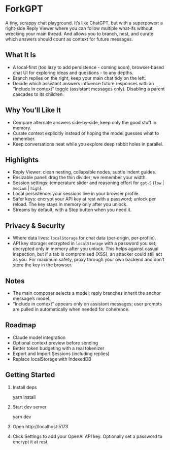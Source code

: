 # ForkGPT

A tiny, scrappy chat playground. It’s like ChatGPT, but with a superpower: a right‑side Reply Viewer where you can follow multiple what‑ifs without wrecking your main thread. And allows you to branch, nest, and curate which answers should count as context for future messages. 

## What It Is
- A local‑first (too lazy to add persistence - coming soon), browser‑based chat UI for exploring ideas and questions - to any depths.
- Branch replies on the right, keep your main chat tidy on the left.
- Decide which assistant answers influence future responses with an “Include in context” toggle (assistant messages only). Disabling a parent cascades to its children.

## Why You’ll Like It
- Compare alternate answers side‑by‑side, keep only the good stuff in memory.
- Curate context explicitly instead of hoping the model guesses what to remember.
- Keep conversations neat while you explore deep rabbit holes in parallel.

## Highlights
- Reply Viewer: clean nesting, collapsible nodes, subtle indent guides.
- Resizable panel: drag the thin divider; we remember your width.
- Session settings: temperature slider and reasoning effort for `gpt-5` (`low` | `medium` | `high`).
- Local persistence: your sessions live in your browser profile.
- Safer keys: encrypt your API key at rest with a password; unlock per reload. The key stays in memory only after you unlock.
- Streams by default, with a Stop button when you need it.

## Privacy & Security
- Where data lives: `localStorage` for chat data (per‑origin, per‑profile).
- API key storage: encrypted in `localStorage` with a password you set; decrypted only in memory after you unlock. This helps against casual inspection, but if a tab is compromised (XSS), an attacker could still act as you. For maximum safety, proxy through your own backend and don’t store the key in the browser.

## Notes
- The main composer selects a model; reply branches inherit the anchor message’s model.
- “Include in context” appears only on assistant messages; user prompts are pulled in automatically when needed for coherence.

## Roadmap
- Claude model integration
- Optional context preview before sending
- Better token budgeting with a real tokenizer
- Export and Import Sessions (including replies) 
- Replace localStorage with IndexedDB

## Getting Started
1. Install deps

   yarn install

2. Start dev server

   yarn dev

3. Open http://localhost:5173

4. Click Settings to add your OpenAI API key. Optionally set a password to encrypt it at rest.
